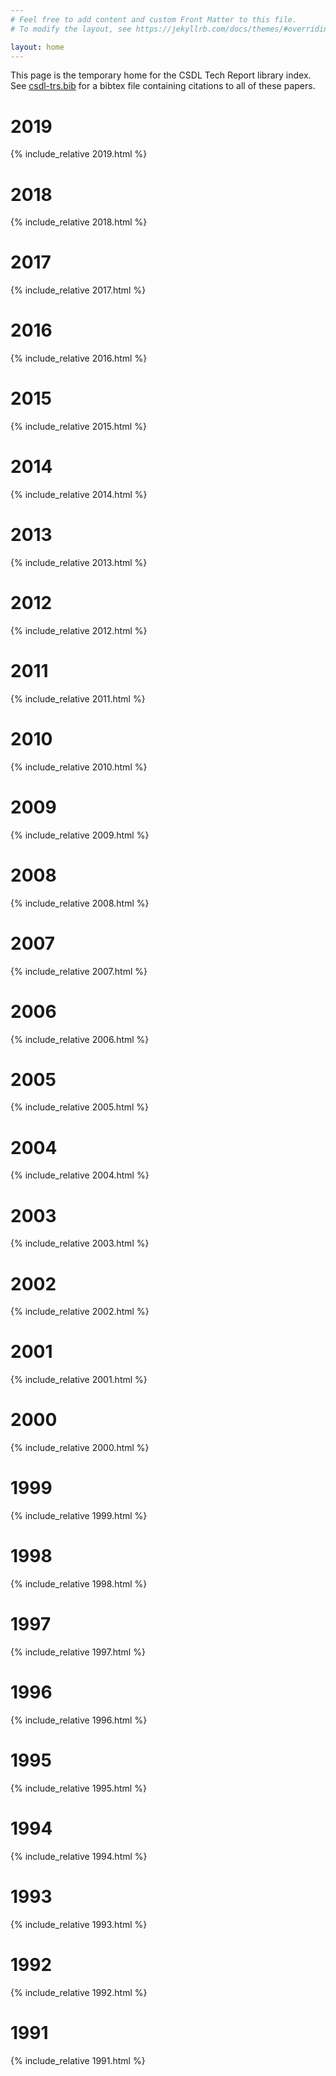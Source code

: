 ```yaml
---
# Feel free to add content and custom Front Matter to this file.
# To modify the layout, see https://jekyllrb.com/docs/themes/#overriding-theme-defaults

layout: home
---
```


This page is the temporary home for the CSDL Tech Report library index. See [csdl-trs.bib](https://github.com/csdl/techreports/blob/master/texmf/bibtex/bib/csdl-trs.bib) for a bibtex file containing citations to all of these papers.

<h1>2019</h1>

{% include_relative 2019.html %}


<h1>2018</h1>

{% include_relative 2018.html %}

<h1>2017</h1>

{% include_relative 2017.html %}

<h1>2016</h1>

{% include_relative 2016.html %}

<h1>2015</h1>

{% include_relative 2015.html %}

<h1>2014</h1>

{% include_relative 2014.html %}

<h1>2013</h1>

{% include_relative 2013.html %}

<h1>2012</h1>

{% include_relative 2012.html %}

<h1>2011</h1>

{% include_relative 2011.html %}

<h1>2010</h1>

{% include_relative 2010.html %}

<h1>2009</h1>

{% include_relative 2009.html %}

<h1>2008</h1>

{% include_relative 2008.html %}

<h1>2007</h1>

{% include_relative 2007.html %}

<h1>2006</h1>

{% include_relative 2006.html %}

<h1>2005</h1>

{% include_relative 2005.html %}

<h1>2004</h1>

{% include_relative 2004.html %}

<h1>2003</h1>

{% include_relative 2003.html %}

<h1>2002</h1>

{% include_relative 2002.html %}

<h1>2001</h1>

{% include_relative 2001.html %}

<h1>2000</h1>

{% include_relative 2000.html %}

<h1>1999</h1>

{% include_relative 1999.html %}

<h1>1998</h1>

{% include_relative 1998.html %}

<h1>1997</h1>

{% include_relative 1997.html %}

<h1>1996</h1>

{% include_relative 1996.html %}

<h1>1995</h1>

{% include_relative 1995.html %}

<h1>1994</h1>

{% include_relative 1994.html %}

<h1>1993</h1>

{% include_relative 1993.html %}

<h1>1992</h1>

{% include_relative 1992.html %}

<h1>1991</h1>

{% include_relative 1991.html %}

